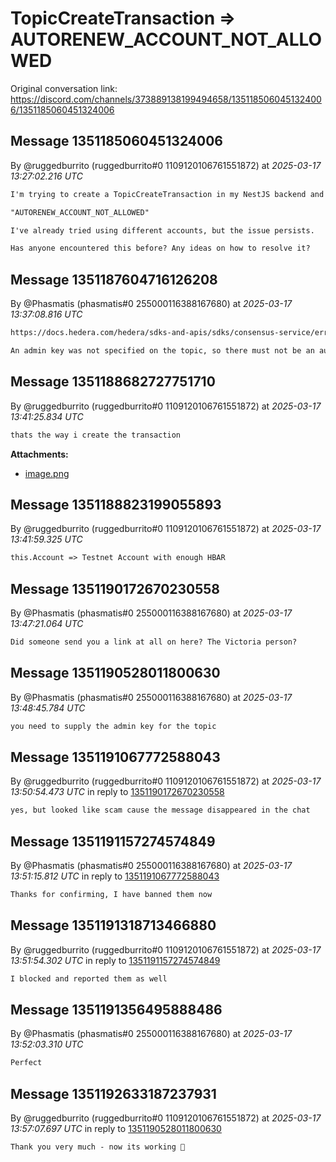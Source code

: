 # TopicCreateTransaction => AUTORENEW_ACCOUNT_NOT_ALLOWED

Original conversation link: <https://discord.com/channels/373889138199494658/1351185060451324006/1351185060451324006>

## Message 1351185060451324006

By @ruggedburrito (ruggedburrito#0 1109120106761551872)
at *2025-03-17 13:27:02.216 UTC*

```txt
I'm trying to create a TopicCreateTransaction in my NestJS backend and sign it on the frontend using HashConnect. Everything is working quite well, but I keep getting the error:

"AUTORENEW_ACCOUNT_NOT_ALLOWED"

I've already tried using different accounts, but the issue persists.

Has anyone encountered this before? Any ideas on how to resolve it?
```

## Message 1351187604716126208

By @Phasmatis (phasmatis#0 255000116388167680)
at *2025-03-17 13:37:08.816 UTC*

```txt
https://docs.hedera.com/hedera/sdks-and-apis/sdks/consensus-service/errors

An admin key was not specified on the topic, so there must not be an autorenew account.
```

## Message 1351188682727751710

By @ruggedburrito (ruggedburrito#0 1109120106761551872)
at *2025-03-17 13:41:25.834 UTC*

```txt
thats the way i create the transaction
```

**Attachments:**

- [image.png](https://cdn.discordapp.com/attachments/1351185060451324006/1351188682513711154/image.png?ex=68e90d05&is=68e7bb85&hm=007b584746081dc868f99849750ef72ffb90c097ff61f69bb98a8244217f72c6&)

## Message 1351188823199055893

By @ruggedburrito (ruggedburrito#0 1109120106761551872)
at *2025-03-17 13:41:59.325 UTC*

```txt
this.Account => Testnet Account with enough HBAR
```

## Message 1351190172670230558

By @Phasmatis (phasmatis#0 255000116388167680)
at *2025-03-17 13:47:21.064 UTC*

```txt
Did someone send you a link at all on here? The Victoria person?
```

## Message 1351190528011800630

By @Phasmatis (phasmatis#0 255000116388167680)
at *2025-03-17 13:48:45.784 UTC*

```txt
you need to supply the admin key for the topic
```

## Message 1351191067772588043

By @ruggedburrito (ruggedburrito#0 1109120106761551872)
at *2025-03-17 13:50:54.473 UTC*
in reply to [1351190172670230558](#message-1351190172670230558)

```txt
yes, but looked like scam cause the message disappeared in the chat
```

## Message 1351191157274574849

By @Phasmatis (phasmatis#0 255000116388167680)
at *2025-03-17 13:51:15.812 UTC*
in reply to [1351191067772588043](#message-1351191067772588043)

```txt
Thanks for confirming, I have banned them now
```

## Message 1351191318713466880

By @ruggedburrito (ruggedburrito#0 1109120106761551872)
at *2025-03-17 13:51:54.302 UTC*
in reply to [1351191157274574849](#message-1351191157274574849)

```txt
I blocked and reported them as well
```

## Message 1351191356495888486

By @Phasmatis (phasmatis#0 255000116388167680)
at *2025-03-17 13:52:03.310 UTC*

```txt
Perfect
```

## Message 1351192633187237931

By @ruggedburrito (ruggedburrito#0 1109120106761551872)
at *2025-03-17 13:57:07.697 UTC*
in reply to [1351190528011800630](#message-1351190528011800630)

```txt
Thank you very much - now its working 🤩
```
